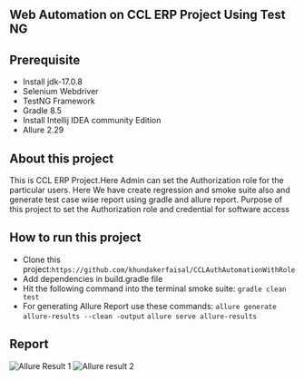 ## Web Automation on CCL ERP Project Using Test NG
## Prerequisite
- Install jdk-17.0.8
- Selenium Webdriver
- TestNG Framework
- Gradle 8.5
- Install Intellij IDEA community Edition
- Allure 2.29
## About this project
This is CCL ERP Project.Here Admin can set the Authorization role for the particular users.
Here We have create regression and smoke suite also and generate test case wise report using gradle and allure report.
Purpose of this  project to set the Authorization role and credential for software access

## How to run this project
- Clone this project:```https://github.com/khundakerfaisal/CCLAuthAutomationWithRole```
- Add dependencies in build.gradle file
- Hit the following command into the terminal smoke suite: ```gradle clean test ```
- For generating Allure Report use these commands:
      ```allure generate allure-results --clean -output```
      ```allure serve allure-results```

## Report
![Allure Result 1](https://github.com/user-attachments/assets/1f03db0a-2830-4206-9c39-720ce8a44fc9)
![Allure result 2](https://github.com/user-attachments/assets/dcf74516-5854-493f-9caa-f94fef297f2b)
